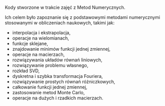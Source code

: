 Kody stworzone w trakcie zajęć z Metod Numerycznych. 

Ich celem było zapoznanie się z podstawowymi metodami numerycznymi stosowanymi w obliczeniach naukowych, takimi jak: 
* interpolacja i ekstrapolacja, 
* operacje na wielomianach, 
* funkcje sklejane, 
* znajdowanie minimów funkcji jednej zmiennej, 
* operacje na macierzach, 
* rozwiązywania układów równań liniowych, 
* rozwiązywanie problemu własnego, 
* rozkład SVD, 
* dyskretna i szybka transformacja Fouriera, 
* rozwiązywanie prostych równań różniczkowych, 
* całkowanie funkcji jednej zmiennej, 
* zastosowanie metod Monte Carlo, 
* operacje na dużych i rzadkich macierzach.

